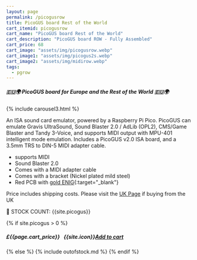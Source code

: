 ```yaml
---
layout: page
permalink: /picogusrow
title: PicoGUS board Rest of the World
cart_itemid: picogusrow
cart_name: "PicoGUS board Rest of the World"
cart_description: "PicoGUS board ROW - Fully Assembled"
cart_price: 68
cart_image: "assets/img/picogusrow.webp"
cart_image1: "assets/img/picogus2s.webp"
cart_image2: "assets/img/midirow.webp"
tags: 
  - pgrow
---
```


##### 🇪🇺🌍 PicoGUS board for Europe and the Rest of the World 🇪🇺🌍

{% include carousel3.html %}

An ISA sound card emulator, powered by a Raspberry Pi Pico. PicoGUS can emulate Gravis UltraSound, Sound Blaster 2.0 / AdLib (OPL2), CMS/Game Blaster and Tandy 3-Voice, and supports MIDI output with MPU-401 intelligent mode emulation. Includes a PicoGUS v2.0 ISA board, and a 3.5mm TRS to DIN-5 MIDI adapter cable.

* supports MIDI
* Sound Blaster 2.0
* Comes with a MIDI adapter cable
* Comes with a bracket (Nickel plated mild steel)
* Red PCB with [gold ENIG](https://en.wikipedia.org/wiki/Electroless_nickel_immersion_gold){:target="_blank"}

Price includes shipping costs. Please visit the <a href="/picogusuk">UK Page</a> if buying from the UK

&#128221; STOCK COUNT: {{site.picogus}}

{% if site.picogus > 0 %}
##### £{{page.cart_price}} &nbsp; {{site.icon}}[Add to cart](/cart#{{page.cart_itemid}})
{% else %}
{% include outofstock.md %}
{% endif %}